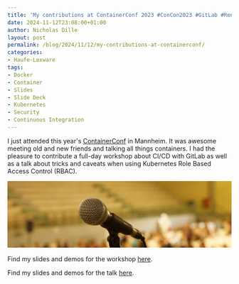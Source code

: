 ```yaml
---
title: 'My contributions at ContainerConf 2023 #ConCon2023 #GitLab #Renovate #OCI'
date: 2024-11-12T23:08:00+01:00
author: Nicholas Dille
layout: post
permalink: /blog/2024/11/12/my-contributions-at-containerconf/
categories:
- Haufe-Lexware
tags:
- Docker
- Container
- Slides
- Slide Deck
- Kubernetes
- Security
- Continuous Integration
---
```

I just attended this year's [ContainerConf](https://www.containerconf.de) in Mannheim. It was awesome meeting old and new friends and talking all things containers. I had the pleasure to contribute a full-day workshop about CI/CD with GitLab as well as a talk about tricks and caveats when using Kubernetes Role Based Access Control (RBAC).

<img src="/media/2022/11/joao-cruz-IkEpl3JkVqU-unsplash.jpg" style="object-fit: cover; object-position: center 70%; width: 100%; height: 150px;" />

<!--more-->

Find my slides and demos for the workshop [here](https://github.com/nicholasdille/container-slides/releases/tag/20241112.0).

Find my slides and demos for the talk [here](https://github.com/nicholasdille/container-slides/releases/tag/20241113.0).
